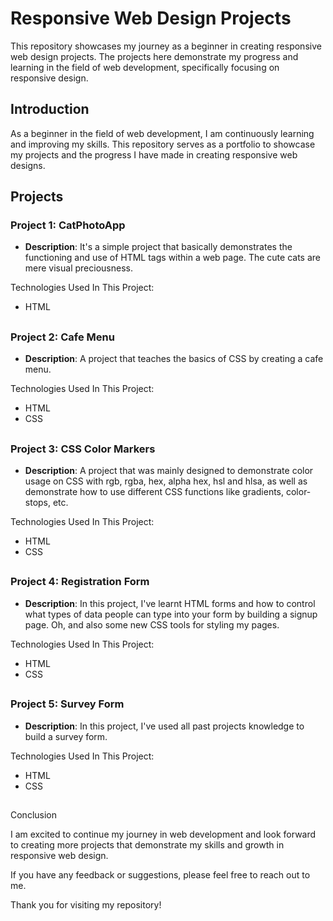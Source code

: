 # Responsive Web Design Projects

This repository showcases my journey as a beginner in creating responsive web design projects. The projects here demonstrate my progress and learning in the field of web development, specifically focusing on responsive design.

## Introduction

As a beginner in the field of web development, I am continuously learning and improving my skills. This repository serves as a portfolio to showcase my projects and the progress I have made in creating responsive web designs.

## Projects

### Project 1: CatPhotoApp

- **Description**: It's a simple project that basically demonstrates the functioning and use of HTML tags within a web page. The cute cats are mere visual preciousness.

Technologies Used In This Project:
- HTML
##

### Project 2: Cafe Menu

- **Description**: A project that teaches the basics of CSS by creating a cafe menu.

Technologies Used In This Project:
- HTML
- CSS
##

### Project 3: CSS Color Markers

- **Description**: A project that was mainly designed to demonstrate color usage on CSS with rgb, rgba, hex, alpha hex, hsl and hlsa, as well as demonstrate how to use different CSS functions like gradients, color-stops, etc.

Technologies Used In This Project:
- HTML
- CSS
##

### Project 4: Registration Form

- **Description**: In this project, I've learnt HTML forms and how to control what types of data people can type into your form by building a signup page. Oh, and also some new CSS tools for styling my pages.

Technologies Used In This Project:
- HTML
- CSS
##

### Project 5: Survey Form

- **Description**: In this project, I've used all past projects knowledge to build a survey form.

Technologies Used In This Project:
- HTML
- CSS
##













Conclusion

I am excited to continue my journey in web development and look forward to creating more projects that demonstrate my skills and growth in responsive web design.

If you have any feedback or suggestions, please feel free to reach out to me.

Thank you for visiting my repository!

